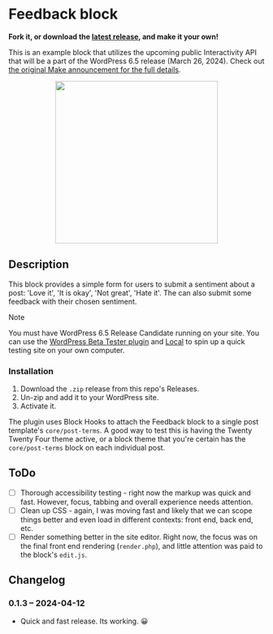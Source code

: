 # Feedback block

__Fork it, or download the [latest release](https://github.com/colorful-tones/devrel-feedback/releases), and make it your own!__

This is an example block that utilizes the upcoming public Interactivity API that will be a part of the WordPress 6.5 release (March 26, 2024). Check out [the original Make announcement for the full details](https://developer.wordpress.org/block-editor/reference-guides/packages/packages-interactivity/).

<p align="center">
  <img src="https://github.com/colorful-tones/devrel-feedback/assets/405912/dc57d014-39df-49cb-9146-18d165a06064" alt"Feedback block demo gif" width="320px">
</div>

## Description

This block provides a simple form for users to submit a sentiment about a post: 'Love it', 'It is okay', 'Not great', 'Hate it'. The can also submit some feedback with their chosen sentiment.

> [!NOTE]  
> You must have WordPress 6.5 Release Candidate running on your site. You can use the [WordPress Beta Tester plugin](https://wordpress.org/plugins/wordpress-beta-tester/) and [Local](https://localwp.com/) to spin up a quick testing site on your own computer.

### Installation

1. Download the `.zip` release from this repo's Releases.
2. Un-zip and add it to your WordPress site.
3. Activate it.

The plugin uses Block Hooks to attach the Feedback block to a single post template's `core/post-terms`. A good way to test this is having the Twenty Twenty Four theme active, or a block theme that you're certain has the `core/post-terms` block on each individual post.

## ToDo

- [ ] Thorough accessibility testing - right now the markup was quick and fast. However, focus, tabbing and overall experience needs attention.
- [ ] Clean up CSS - again, I was moving fast and likely that we can scope things better and even load in different contexts: front end, back end, etc.
- [ ] Render something better in the site editor. Right now, the focus was on the final front end rendering (`render.php`), and little attention was paid to the block's `edit.js`.

## Changelog

### 0.1.3 – 2024-04-12

- Quick and fast release. Its working. 😀
